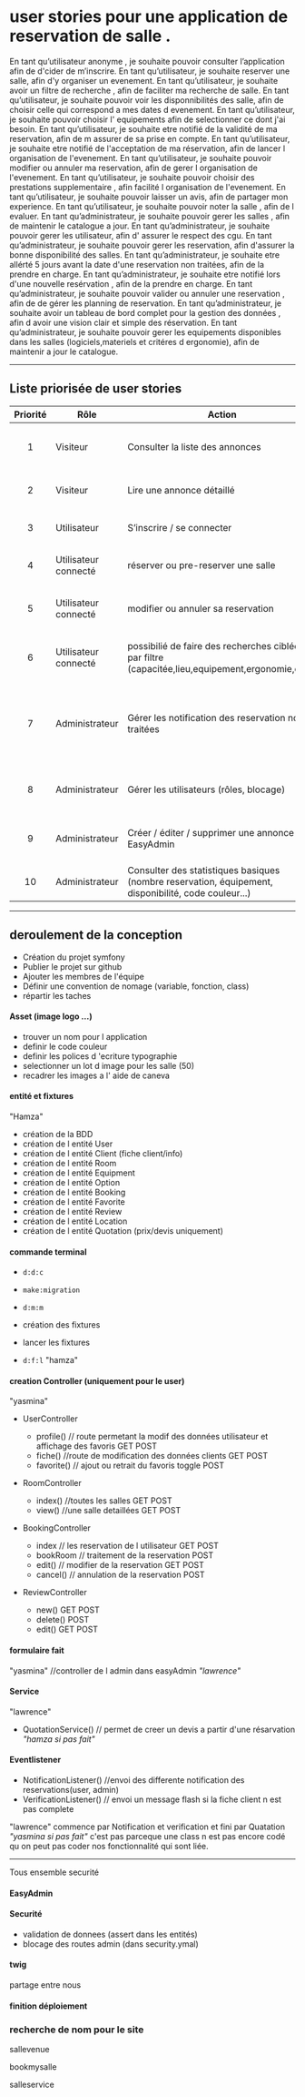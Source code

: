 # user stories pour une application de reservation de salle .

En tant qu’utilisateur anonyme , je souhaite pouvoir consulter l’application afin de d'cider de m’inscrire.
En tant qu’utilisateur, je souhaite reserver une salle, afin d'y organiser un evenement.
En tant qu’utilisateur, je souhaite avoir un filtre de recherche , afin de faciliter ma recherche de salle.
En tant qu’utilisateur, je souhaite pouvoir voir les disponnibilités des salle, afin de choisir celle qui correspond a mes dates d evenement.
En tant qu’utilisateur, je souhaite pouvoir choisir l' equipements afin de selectionner ce dont j'ai besoin.
En tant qu’utilisateur, je souhaite etre notifié de la validité de ma reservation, afin de m assurer de sa prise en compte.
En tant qu’utilisateur, je souhaite etre notifié de l'acceptation de ma réservation, afin de lancer l organisation de l'evenement.
En tant qu’utilisateur, je souhaite pouvoir modifier ou annuler ma reservation, afin de gerer l organisation de l'evenement.
En tant qu’utilisateur, je souhaite pouvoir choisir des prestations supplementaire , afin facilité l organisation de l'evenement.
En tant qu’utilisateur, je souhaite pouvoir laisser un avis, afin de partager mon experience.
En tant qu’utilisateur, je souhaite pouvoir noter la salle , afin de l evaluer.
En tant qu’administrateur, je souhaite pouvoir gerer les salles , afin de maintenir le catalogue a jour.
En tant qu’administrateur, je souhaite pouvoir gerer les utilisateur, afin d' assurer le respect des cgu.
En tant qu’administrateur, je souhaite pouvoir gerer les reservation, afin d'assurer la bonne disponibilité des salles.
En tant qu’administrateur, je souhaite etre allérté 5 jours avant la date d'une reservation non traitées, afin de la prendre en charge.
En tant qu’administrateur, je souhaite etre notifié lors d'une nouvelle resérvation , afin de la prendre en charge.
En tant qu’administrateur, je souhaite pouvoir valider ou annuler une reservation , afin de de gérer les planning de reservation.
En tant qu’administrateur, je souhaite avoir un tableau de bord complet pour la gestion des données , afin d avoir une vision clair et simple des réservation.
En tant qu’administrateur, je souhaite pouvoir gerer les equipements disponibles dans les salles (logiciels,materiels et critéres d ergonomie), afin de maintenir a jour le catalogue.




---



## Liste priorisée de user stories

| Priorité | Rôle                 | Action                                                                | Bénéfice                                                           |
| :------: | -------------------- | --------------------------------------------------------------------- | ------------------------------------------------------------------ |
|     1    | Visiteur             | Consulter la liste des annonces                                       | Découvrir rapidement le contenu disponible                         |
|     2    | Visiteur             | Lire une annonce détaillé                                              | Approfondir la recherche d’intérêt                                     |
|     3    | Utilisateur          | S’inscrire / se connecter                                             |  Accéder aux fonctionnalités protégées |
|     4    | Utilisateur connecté | réserver ou pre-reserver une salle                                                 | s'assurer de la validité de la reservation                                      |
|     5    | Utilisateur connecté |  modifier ou annuler sa reservation                           | Gérer des imprevu ou corriger une erreur                                     |
|     6    | Utilisateur connecté       | possibilié de faire des recherches ciblées par filtre (capacitée,lieu,equipement,ergonomie,date)                | faciliter la recherche selon ses critéres                    |
|     7    | Administrateur       | Gérer les notification des reservation non traitées                 |  attirer l attention sur les reservation non traitée dont la date approche             |
|     8    | Administrateur       | Gérer les utilisateurs (rôles, blocage)                               | Contrôler l’accès et la sécurité du site                           |
|     9    | Administrateur       | Créer / éditer / supprimer une annonce via EasyAdmin      | Gérer le contenu  de manière structurée                         |
|    10    | Administrateur       | Consulter des statistiques basiques (nombre reservation, équipement, disponibilité, code couleur...) | Suivre l’activité du site  

---


## deroulement de la conception

- Création du projet symfony
- Publier le projet sur github
- Ajouter les membres de l'équipe
- Définir une convention de nomage (variable, fonction, class)
- répartir les taches 

#### Asset (image logo ...) 
- trouver un nom pour l application
- definir le code couleur
- definir les polices d 'ecriture typographie
- selectionner un lot d image pour les salle (50)
- recadrer les images a l' aide de caneva
  
  
#### entité et fixtures
"Hamza"
- création de la BDD
- création de l entité User
- création de l entité Client (fiche client/info)
- création de l entité Room
- création de l entité Equipment
- création de l entité Option
- création de l entité Booking
- création de l entité Favorite
- création de l entité Review
- création de l entité Location
- création de l entité Quotation (prix/devis uniquement)


#### commande terminal

- `d:d:c`
- `make:migration`
- `d:m:m`


- création des fixtures
- lancer les fixtures
- `d:f:l`
 "hamza" 

#### creation Controller (uniquement pour le user)
"yasmina"
- UserController
  - profile()    // route permetant la modif des données utilisateur et affichage des favoris   GET POST
  - fiche()      //route de modification des données clients       GET POST
  - favorite()   // ajout ou retrait du favoris toggle       POST
  
- RoomController
  - index()      //toutes les salles        GET POST
  - view()       //une salle detaillées        GET POST


  
- BookingController
  - index        // les reservation de l utilisateur        GET POST
  - bookRoom     // traitement de la reservation       POST
  - edit()       // modifier de la reservation        GET POST
  - cancel()     // annulation de la reservation       POST


- ReviewController
  - new()        GET POST
  - delete()        POST
  - edit()        GET POST
  


#### formulaire fait 


"yasmina"
//controller de l admin dans easyAdmin   *"lawrence"*


#### Service

"lawrence"
- QuotationService()   // permet de creer un devis a partir d'une résarvation 
*"hamza si pas fait"* 


#### Eventlistener

- NotificationListener()    //envoi des differente notification des reservations(user, admin)
- VerificationListener()    // envoi un message flash si la fiche client n est pas complete
  
"lawrence" commence par Notification et verification et fini par Quatation                           *"yasmina si pas fait"*
c'est pas parceque une class n est pas encore codé qu on peut pas coder nos fonctionnalité qui sont liée.

  
---
 Tous ensemble  securité

#### EasyAdmin  

#### Securité

- validation de donnees (assert dans les entités)
- blocage des routes admin (dans security.ymal)


#### twig 
partage entre nous

#### finition déploiement



### recherche de nom pour le site 

sallevenue

bookmysalle

salleservice




